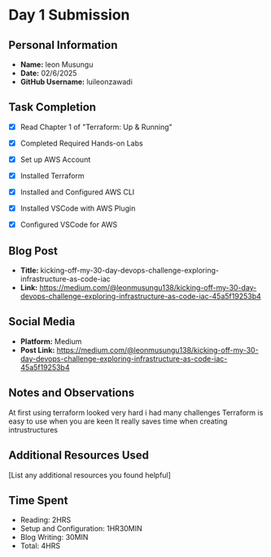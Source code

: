 # Day 1 Submission

## Personal Information
- **Name:** leon Musungu
- **Date:** 02/6/2025
- **GitHub Username:** luileonzawadi

## Task Completion
- [x] Read Chapter 1 of "Terraform: Up & Running"
- [x] Completed Required Hands-on Labs
- [x] Set up AWS Account
- [x] Installed Terraform
- [x] Installed and Configured AWS CLI
- [x] Installed VSCode with AWS Plugin
- [x] Configured VSCode for AWS


## Blog Post
- **Title:** kicking-off-my-30-day-devops-challenge-exploring-infrastructure-as-code-iac
- **Link:** https://medium.com/@leonmusungu138/kicking-off-my-30-day-devops-challenge-exploring-infrastructure-as-code-iac-45a5f19253b4

## Social Media
- **Platform:** Medium
- **Post Link:** https://medium.com/@leonmusungu138/kicking-off-my-30-day-devops-challenge-exploring-infrastructure-as-code-iac-45a5f19253b4


## Notes and Observations
At first using terraform looked very hard i had many challenges
Terraform is easy to use when you are keen
It really saves time when creating intrustructures 

## Additional Resources Used
[List any additional resources you found helpful]

## Time Spent
- Reading: 2HRS
- Setup and Configuration: 1HR30MIN
- Blog Writing: 30MIN
- Total: 4HRS



